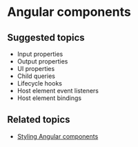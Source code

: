 # Angular components

## Suggested topics

- Input properties
- Output properties
- UI properties
- Child queries
- Lifecycle hooks
- Host element event listeners
- Host element bindings

## Related topics

- [Styling Angular components](../ui-and-ux-design/styling-angular-components)
